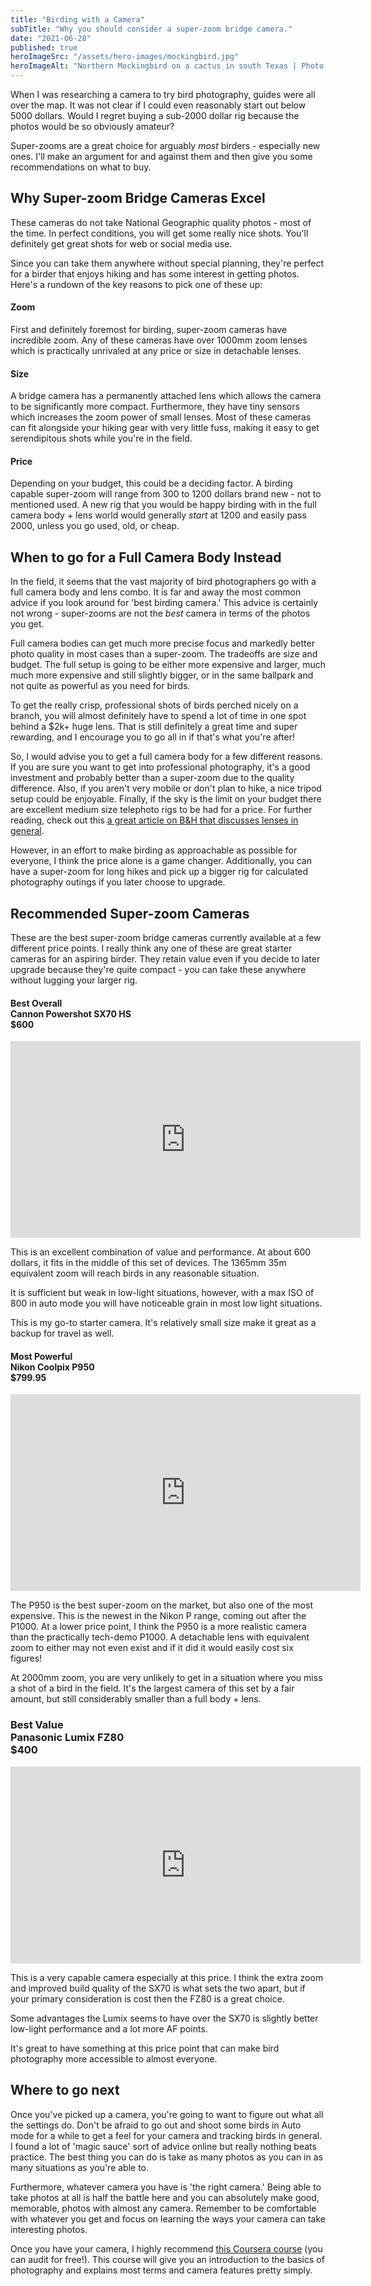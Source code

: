```yaml
---
title: "Birding with a Camera"
subTitle: "Why you should consider a super-zoom bridge camera."
date: "2021-06-28"
published: true
heroImageSrc: "/assets/hero-images/mockingbird.jpg"
heroImageAlt: "Northern Mockingbird on a cactus in south Texas | Photo by searchingforbirds.com"
---
```


When I was researching a camera to try bird photography, guides were all over the map. It was not clear if I could even reasonably start out below 5000 dollars. Would I regret buying a sub-2000 dollar rig because the photos would be so
obviously amateur?

Super-zooms are a great choice for arguably *most* birders - especially new ones. I'll make an argument for and against them and then give you some recommendations on what to buy.

## Why Super-zoom Bridge Cameras Excel

These cameras do not take National Geographic quality photos - most of the time. In perfect conditions, you will get some really nice shots. You'll definitely get great shots for web or social media use.

Since you can take them anywhere without special planning, they're perfect for a birder that enjoys hiking and has some interest in getting photos. Here's a rundown of the key reasons to pick one of these up:

#### Zoom
First and definitely foremost for birding, super-zoom cameras have  incredible zoom. Any of these cameras have over 1000mm zoom lenses which is practically unrivaled at any price or size in detachable lenses.

#### Size
A bridge camera has a permanently attached lens which allows the camera to be significantly more compact. Furthermore, they have tiny sensors which increases the zoom power of small lenses. Most of these cameras can fit alongside your hiking gear with very little fuss, making it easy to get serendipitous shots while you're in the field.

#### Price
Depending on your budget, this could be a deciding factor. A birding capable super-zoom will range from 300 to 1200 dollars brand new - not to mentioned used. A new rig that you would be happy birding with in the full camera body + lens world would generally *start* at 1200 and easily pass 2000, unless you go used, old, or cheap.

## When to go for a Full Camera Body Instead

In the field, it seems that the vast majority of bird photographers go with a full camera body and lens combo. It is far and away the most common advice if you look around for 'best birding camera.' This advice is certainly not wrong - super-zooms are not the *best* camera in terms of the photos you get.

Full camera bodies can get much more precise focus and markedly better photo quality in most cases than a super-zoom. The tradeoffs are size and budget. The full setup is going to be either more expensive and larger, much much more expensive and still slightly bigger, or in the same ballpark and not quite as powerful as you need for birds.

To get the really crisp, professional shots of birds perched nicely on a branch, you will almost definitely have to spend a lot of time in one spot behind a $2k+ huge lens. That is still definitely a great time and super rewarding, and I encourage you to go all in if that's what you're after!

So, I would advise you to get a full camera body for a few different reasons. If you are sure you want to get into professional photography, it's a good investment and probably better than a super-zoom due to the quality difference. Also, if you aren't very mobile or don't plan to hike, a nice tripod setup could be enjoyable. Finally, if the sky is the limit on your budget there are excellent medium size telephoto rigs to be had for a price. For further reading, check out this [a great article on
B&H that discusses lenses in general](https://www.bhphotovideo.com/explora/photography/tips-and-solutions/guide-birding-long-lenses).

However, in an effort to make birding as approachable as possible for everyone, I think the price alone is a game changer. Additionally, you can have a super-zoom for long hikes and pick up a bigger rig for calculated photography outings if you later choose to upgrade.

## Recommended Super-zoom Cameras

These are the best super-zoom bridge cameras currently available at a few different price points. I really think any one
of these are great starter cameras for an aspiring birder. They retain value even if you decide to later upgrade because 
they're quite compact - you can take these anywhere without lugging your larger rig.

#### Best Overall <br/> Cannon Powershot SX70 HS <br/> $600

<iframe width="560" height="315" src="https://www.youtube.com/embed/oIC5zTZL-1A" title="YouTube video player" frameborder="0" allow="accelerometer; autoplay; clipboard-write; encrypted-media; gyroscope; picture-in-picture" allowfullscreen></iframe>

This is an excellent combination of value and performance. At about 600 dollars, it fits in the middle of this set of
devices. The 1365mm 35m equivalent zoom will reach birds in any reasonable situation.

It is sufficient but weak in low-light situations, however, with a max ISO of 800 in auto mode you will have noticeable
grain in most low light situations.

This is my go-to starter camera. It's relatively small size make it great as a backup for travel as well.

#### Most Powerful <br/> Nikon Coolpix P950 <br/> $799.95

<iframe width="560" height="315" src="https://www.youtube.com/embed/ve4gbKIBFEE" title="YouTube video player" frameborder="0" allow="accelerometer; autoplay; clipboard-write; encrypted-media; gyroscope; picture-in-picture" allowfullscreen></iframe>

The P950 is the best super-zoom on the market, but also one of the most expensive. This is the newest in the Nikon P range, coming out after the P1000. At a lower price point, I think the P950 is a more realistic camera than the practically tech-demo P1000. A detachable lens with equivalent zoom to either may not even exist and if it did it would easily cost six figures!

At 2000mm zoom, you are very unlikely to get in a situation where you miss a shot of a bird in the field. It's the largest camera of this set by a fair amount, but still considerably smaller
than a full body + lens.

### Best Value <br/> Panasonic Lumix FZ80 <br /> $400

<iframe width="560" height="315" src="https://www.youtube.com/embed/8ENfdQvxJOY" title="YouTube video player" frameborder="0" allow="accelerometer; autoplay; clipboard-write; encrypted-media; gyroscope; picture-in-picture" allowfullscreen></iframe>

This is a very capable camera especially at this price. I think the extra zoom and improved build quality
of the SX70 is what sets the two apart, but if your primary consideration is cost then the FZ80 is a great choice.

Some advantages the Lumix seems to have over the SX70 is slightly better low-light performance and a lot more AF points.

It's great to have something at this price point that can make bird photography more accessible to almost everyone.

## Where to go next

Once you've picked up a camera, you're going to want to figure out what all the settings do. Don't be afraid to go out
and shoot some birds in Auto mode for a while to get a feel for your camera and tracking birds in general. I found a lot
of 'magic sauce' sort of advice online but really nothing beats practice. The best thing you can do is take
as many photos as you can in as many situations as you're able to.

Furthermore, whatever camera you have is 'the right camera.' Being able to take photos at all is half the battle here
and you can absolutely make good, memorable, photos with almost any camera. Remember to be comfortable with whatever you get
and focus on learning the ways your camera can take interesting photos.

Once you have your camera, I highly recommend
[this Coursera course](https://www.coursera.org/learn/exposure-photography) (you can audit for free!). This course
will give you an introduction to the basics of photography and explains most terms and camera features pretty simply.



